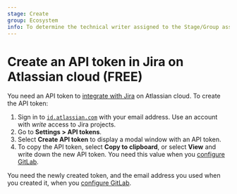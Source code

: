 ```yaml
---
stage: Create
group: Ecosystem
info: To determine the technical writer assigned to the Stage/Group associated with this page, see https://about.gitlab.com/handbook/engineering/ux/technical-writing/#assignments
---
```


# Create an API token in Jira on Atlassian cloud **(FREE)**

You need an API token to [integrate with Jira](index.md)
on Atlassian cloud. To create the API token:

1. Sign in to [`id.atlassian.com`](https://id.atlassian.com/manage-profile/security/api-tokens)
   with your email address. Use an account with *write* access to Jira projects.
1. Go to **Settings > API tokens**.
1. Select **Create API token** to display a modal window with an API token.
1. To copy the API token, select **Copy to clipboard**, or select **View** and write
   down the new API token. You need this value when you
   [configure GitLab](development_panel.md#configure-gitlab).

You need the newly created token, and the email
address you used when you created it, when you
[configure GitLab](development_panel.md#configure-gitlab).
